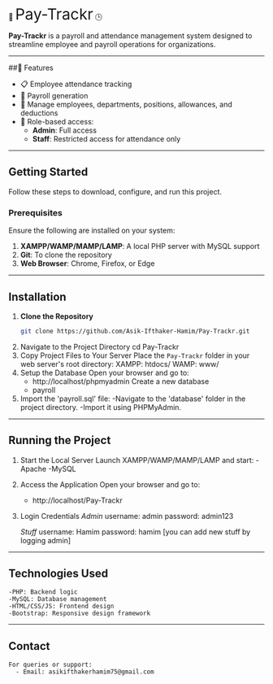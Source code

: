 💼 <span style="font-size:30px;">Pay-Trackr</span> 🕒

**Pay-Trackr** is a payroll and attendance management system designed to streamline employee and payroll operations for organizations. 

---

##📌 Features
- 📋 Employee attendance tracking
- 💼 Payroll generation
- 🏢 Manage employees, departments, positions, allowances, and deductions
- 🔐 Role-based access:
  - **Admin**: Full access
  - **Staff**: Restricted access for attendance only

---

## Getting Started

Follow these steps to download, configure, and run this project.

### Prerequisites
Ensure the following are installed on your system:
1. **XAMPP/WAMP/MAMP/LAMP**: A local PHP server with MySQL support
2. **Git**: To clone the repository
3. **Web Browser**: Chrome, Firefox, or Edge

---

## Installation

1. **Clone the Repository**
   ```bash
   git clone https://github.com/Asik-Ifthaker-Hamim/Pay-Trackr.git
2. Navigate to the Project Directory
   cd Pay-Trackr
3. Copy Project Files to Your Server
   Place the `Pay-Trackr` folder in your web server's root directory:
      XAMPP: htdocs/
      WAMP: www/
4. Setup the Database
   Open your browser and go to:
     - http://localhost/phpmyadmin
   Create a new database
     - payroll
5. Import the 'payroll.sql' file:
    -Navigate to the 'database' folder in the project directory.
    -Import it using PHPMyAdmin.

---


## Running the Project

1. Start the Local Server
   Launch XAMPP/WAMP/MAMP/LAMP and start:
      -Apache
      -MySQL
2. Access the Application
   Open your browser and go to:
      - http://localhost/Pay-Trackr
3. Login Credentials
   *Admin*
    username: admin
    password: admin123

    *Stuff*
    username: Hamim
    password: hamim
    [you can add new stuff by logging admin]

---


## Technologies Used

    -PHP: Backend logic
    -MySQL: Database management
    -HTML/CSS/JS: Frontend design
    -Bootstrap: Responsive design framework

---

## Contact
    For queries or support:
      - Email: asikifthakerhamim75@gmail.com


